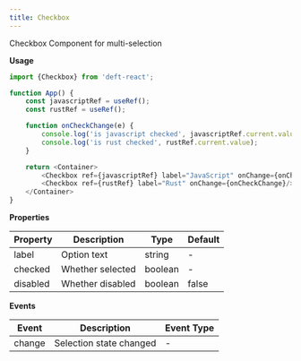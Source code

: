 ```yaml
---
title: Checkbox
---
```


Checkbox Component for multi-selection

**Usage**

```javascript
import {Checkbox} from 'deft-react';

function App() {
    const javascriptRef = useRef();
    const rustRef = useRef();

    function onCheckChange(e) {
        console.log('is javascript checked', javascriptRef.current.value);
        console.log('is rust checked', rustRef.current.value);
    }

    return <Container>
        <Checkbox ref={javascriptRef} label="JavaScript" onChange={onCheckChange}/>
        <Checkbox ref={rustRef} label="Rust" onChange={onCheckChange}/>
    </Container>
}
```

**Properties**

| Property | Description      | Type    | Default |
|----------|------------------|---------|---------|
| label    | Option text      | string  | -       |
| checked  | Whether selected | boolean | -       |
| disabled | Whether disabled | boolean | false   |


**Events**

| Event  | Description             | Event Type |
|--------|-------------------------|------------|
| change | Selection state changed | -          |